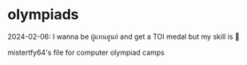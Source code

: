 # olympiads
2024-02-06: I wanna be ผู้แทนศูนย์ and get a TOI medal but my skill is :poop:

mistertfy64's file for computer olympiad camps
